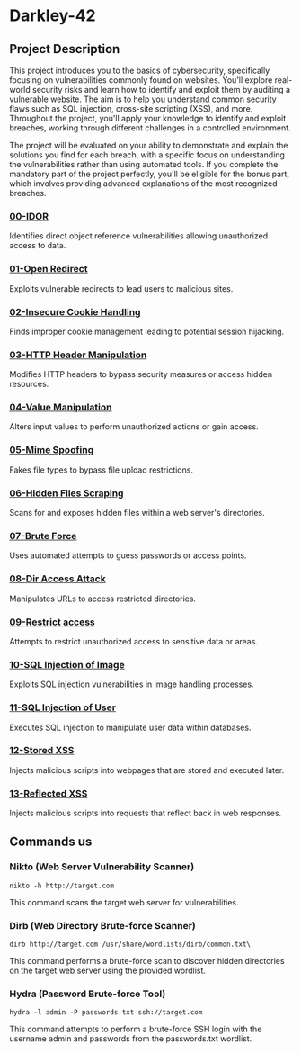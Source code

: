 # Darkley-42

## Project Description
This project introduces you to the basics of cybersecurity, specifically focusing on vulnerabilities commonly found on websites. You'll explore real-world security risks and learn how to identify and exploit them by auditing a vulnerable website. The aim is to help you understand common security flaws such as SQL injection, cross-site scripting (XSS), and more. Throughout the project, you'll apply your knowledge to identify and exploit breaches, working through different challenges in a controlled environment.

The project will be evaluated on your ability to demonstrate and explain the solutions you find for each breach, with a specific focus on understanding the vulnerabilities rather than using automated tools. If you complete the mandatory part of the project perfectly, you'll be eligible for the bonus part, which involves providing advanced explanations of the most recognized breaches.

### [00-IDOR](https://github.com/Aramxxx8691/Darkley-42/blob/master/00-IDOR/Resources/README.md)  
Identifies direct object reference vulnerabilities allowing unauthorized access to data.
### [01-Open Redirect](https://github.com/Aramxxx8691/Darkley-42/blob/master/01-Open%20Redirect/Resources/README.md)  
Exploits vulnerable redirects to lead users to malicious sites.
### [02-Insecure Cookie Handling](https://github.com/Aramxxx8691/Darkley-42/blob/master/02-Insecure%20Cookie%20Handling/Resources/README.md)  
Finds improper cookie management leading to potential session hijacking.
### [03-HTTP Header Manipulation](https://github.com/Aramxxx8691/Darkley-42/blob/master/03-HTTP%20Header%20Manipulation/Resources/README.md)  
Modifies HTTP headers to bypass security measures or access hidden resources.
### [04-Value Manipulation](https://github.com/Aramxxx8691/Darkley-42/blob/master/04-Value%20Manipulation/Resources/README.md)  
Alters input values to perform unauthorized actions or gain access.
### [05-Mime Spoofing](https://github.com/Aramxxx8691/Darkley-42/blob/master/05-Mime%20Spoofing/Resources/README.md)  
Fakes file types to bypass file upload restrictions.
### [06-Hidden Files Scraping](https://github.com/Aramxxx8691/Darkley-42/blob/master/06-Hidden%20Files%20Scraping/Resources/README.md)  
Scans for and exposes hidden files within a web server's directories.
### [07-Brute Force](https://github.com/Aramxxx8691/Darkley-42/blob/master/07-Brute%20Force/Resources/README.md)  
Uses automated attempts to guess passwords or access points.
### [08-Dir Access Attack](https://github.com/Aramxxx8691/Darkley-42/blob/master/08-Dir%20Access%20Attack/Resources/README.md)  
Manipulates URLs to access restricted directories.
### [09-Restrict access](https://github.com/Aramxxx8691/Darkley-42/blob/master/09-Restrict%20access/Resources/README.md)  
Attempts to restrict unauthorized access to sensitive data or areas.
### [10-SQL Injection of Image](https://github.com/Aramxxx8691/Darkley-42/blob/master/10-SQL%20Injection%20of%20Image/Resources/README.md)  
Exploits SQL injection vulnerabilities in image handling processes.
### [11-SQL Injection of User](https://github.com/Aramxxx8691/Darkley-42/blob/master/11-SQL%20Injection%20of%20User/Resources/README.md)  
Executes SQL injection to manipulate user data within databases.
### [12-Stored XSS](https://github.com/Aramxxx8691/Darkley-42/blob/master/12-Stored%20XSS/Resources/README.md)  
Injects malicious scripts into webpages that are stored and executed later.
### [13-Reflected XSS](https://github.com/Aramxxx8691/Darkley-42/blob/master/13-Reflected%20XSS/Resources/README.md)  
Injects malicious scripts into requests that reflect back in web responses.

## Commands us

### Nikto (Web Server Vulnerability Scanner)
```
nikto -h http://target.com
```
This command scans the target web server for vulnerabilities.

### Dirb (Web Directory Brute-force Scanner)
```
dirb http://target.com /usr/share/wordlists/dirb/common.txt\
```
This command performs a brute-force scan to discover hidden directories on the target web server using the provided wordlist.

### Hydra (Password Brute-force Tool)
```
hydra -l admin -P passwords.txt ssh://target.com
```
This command attempts to perform a brute-force SSH login with the username admin and passwords from the passwords.txt wordlist.

